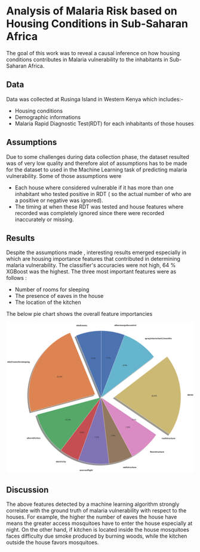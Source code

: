 # Analysis of Malaria Risk based on Housing Conditions in Sub-Saharan Africa

The goal of this work was to reveal a causal inference on how housing conditions contributes in Malaria vulnerability to the inhabitants in Sub-Saharan Africa.

## Data
Data was collected at Rusinga Island in Western Kenya which includes:-
 - Housing conditions
 - Demographic informations
 - Malaria Rapid Diagnostic Test(RDT) for each inhabitants of those houses

## Assumptions

Due to some challenges during data collection phase, the dataset resulted was of very low quality and therefore alot of assumptions has to be made for the dataset to used in the Machine Learning task of predicting malaria vulnerability. Some of those assumptions were

- Each house where considered vulnerable if it has more than one inhabitant who tested positive in RDT ( so the actual number of who are a positive or negative was ignored).
- The timing at when these RDT was tested and house features where recorded was completely ignored since there were recorded inaccurately or missing.

## Results

Despite the assumptions made , interesting results emerged especially in which are housing importance features that contributed in determining malaria vulnerability. The classifier's accuracies were not high, 64 % XGBoost was the highest.
The three most important features were as follows :

- Number of rooms for sleeping
- The presence of eaves in the house
- The location of the kitchen

The below pie chart shows the overall feature importancies

![alt text](https://github.com/AsheryMbilinyi/Analysis-of-Malaria-Risk-based-on-Housing-Conditions-in-Sub-Saharan-Africa/blob/master/features_importance.png)

## Discussion

The above features detected by a machine learning algorithm strongly correlate with the ground truth of malaria vulnerability with respect to the houses. For example, the higher the number of eaves the house have means the greater access mosquitoes have to enter the house especially at night. On the other hand, if kitchen is located inside the house mosquitoes faces difficulty due smoke produced by burning woods, while the kitchen outside the house favors mosquitoes.



